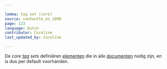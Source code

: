 ```yaml
---

lemma: tag set (core)
source: vanhoutte_en_1998
page: 123
language: Dutch
contributor: Caroline
last_updated_by: Caroline

---
```


De _core [tag](tag.html) sets_ definiëren [elementen](element.html) die in alle [documenten](document.html) nodig zijn, en is dus per default voorhanden.
